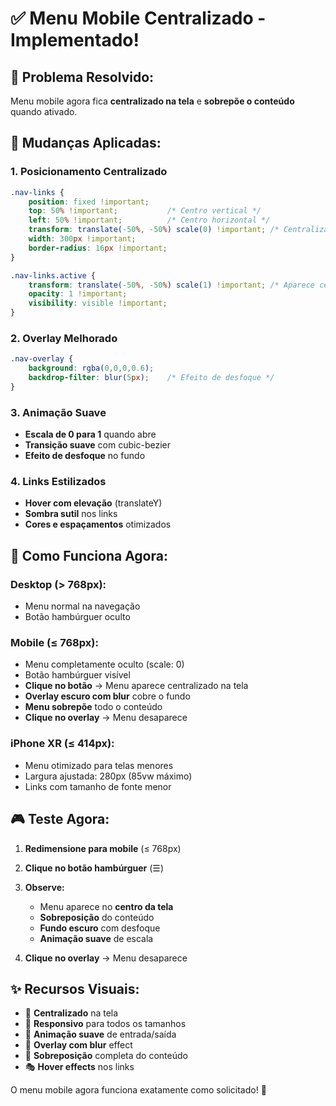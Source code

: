 # ✅ Menu Mobile Centralizado - Implementado!

## 🎯 **Problema Resolvido:**
Menu mobile agora fica **centralizado na tela** e **sobrepõe o conteúdo** quando ativado.

## 🔧 **Mudanças Aplicadas:**

### **1. Posicionamento Centralizado**
```css
.nav-links {
    position: fixed !important;
    top: 50% !important;           /* Centro vertical */
    left: 50% !important;          /* Centro horizontal */
    transform: translate(-50%, -50%) scale(0) !important; /* Centraliza e esconde */
    width: 300px !important;
    border-radius: 16px !important;
}

.nav-links.active {
    transform: translate(-50%, -50%) scale(1) !important; /* Aparece centralizado */
    opacity: 1 !important;
    visibility: visible !important;
}
```

### **2. Overlay Melhorado**
```css
.nav-overlay {
    background: rgba(0,0,0,0.6);
    backdrop-filter: blur(5px);    /* Efeito de desfoque */
}
```

### **3. Animação Suave**
- **Escala de 0 para 1** quando abre
- **Transição suave** com cubic-bezier
- **Efeito de desfoque** no fundo

### **4. Links Estilizados**
- **Hover com elevação** (translateY)
- **Sombra sutil** nos links
- **Cores e espaçamentos** otimizados

## 📱 **Como Funciona Agora:**

### **Desktop (> 768px):**
- Menu normal na navegação
- Botão hambúrguer oculto

### **Mobile (≤ 768px):**
- Menu completamente oculto (scale: 0)
- Botão hambúrguer visível
- **Clique no botão** → Menu aparece centralizado na tela
- **Overlay escuro com blur** cobre o fundo  
- **Menu sobrepõe** todo o conteúdo
- **Clique no overlay** → Menu desaparece

### **iPhone XR (≤ 414px):**
- Menu otimizado para telas menores
- Largura ajustada: 280px (85vw máximo)
- Links com tamanho de fonte menor

## 🎮 **Teste Agora:**

1. **Redimensione para mobile** (≤ 768px)
2. **Clique no botão hambúrguer** (☰)
3. **Observe:**
   - Menu aparece no **centro da tela**
   - **Sobreposição** do conteúdo
   - **Fundo escuro** com desfoque
   - **Animação suave** de escala

4. **Clique no overlay** → Menu desaparece

## ✨ **Recursos Visuais:**

- 🎯 **Centralizado** na tela
- 📱 **Responsivo** para todos os tamanhos
- 🌊 **Animação suave** de entrada/saída
- 🎨 **Overlay com blur** effect
- 🎪 **Sobreposição** completa do conteúdo
- 🎭 **Hover effects** nos links

O menu mobile agora funciona exatamente como solicitado! 🎉